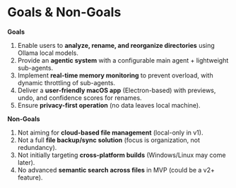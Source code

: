# Goals & Non-Goals

**Goals**
1. Enable users to **analyze, rename, and reorganize directories** using Ollama local models.  
2. Provide an **agentic system** with a configurable main agent + lightweight sub-agents.  
3. Implement **real-time memory monitoring** to prevent overload, with dynamic throttling of sub-agents.  
4. Deliver a **user-friendly macOS app** (Electron-based) with previews, undo, and confidence scores for renames.  
5. Ensure **privacy-first operation** (no data leaves local machine).  

**Non-Goals**
1. Not aiming for **cloud-based file management** (local-only in v1).  
2. Not a full **file backup/sync solution** (focus is organization, not redundancy).  
3. Not initially targeting **cross-platform builds** (Windows/Linux may come later).  
4. No advanced **semantic search across files** in MVP (could be a v2+ feature).  
